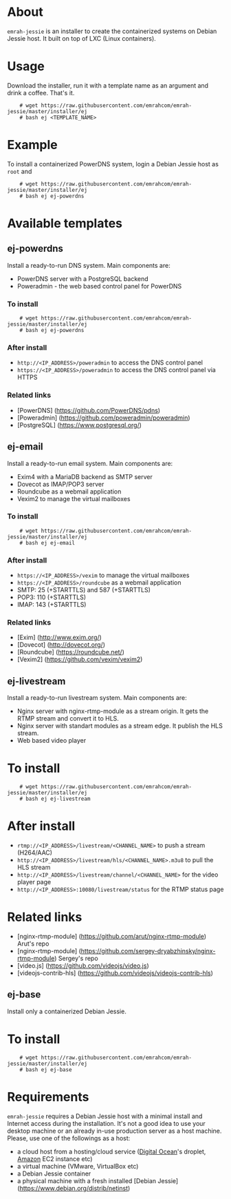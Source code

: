 About
=====
`emrah-jessie` is an installer to create the containerized systems on Debian Jessie host.
It built on top of LXC (Linux containers).

Usage
=====
Download the installer, run it with a template name as an argument and drink a coffee. That's it.
```
	# wget https://raw.githubusercontent.com/emrahcom/emrah-jessie/master/installer/ej
	# bash ej <TEMPLATE_NAME>
```

Example
=======
To install a containerized PowerDNS system, login a Debian Jessie host as `root` and
```
	# wget https://raw.githubusercontent.com/emrahcom/emrah-jessie/master/installer/ej
	# bash ej ej-powerdns
```

Available templates
===================
ej-powerdns
-----------
Install a ready-to-run DNS system. Main components are:
* PowerDNS server with a PostgreSQL backend
* Poweradmin - the web based control panel for PowerDNS

### To install
```
	# wget https://raw.githubusercontent.com/emrahcom/emrah-jessie/master/installer/ej
	# bash ej ej-powerdns
```

### After install
* `http://<IP_ADDRESS>/poweradmin` to access the DNS control panel
* `https://<IP_ADDRESS>/poweradmin` to access the DNS control panel via HTTPS

### Related links
* [PowerDNS] (https://github.com/PowerDNS/pdns)
* [Poweradmin] (https://github.com/poweradmin/poweradmin)
* [PostgreSQL] (https://www.postgresql.org/)

ej-email
--------
Install a ready-to-run email system. Main components are:
* Exim4 with a MariaDB backend as SMTP server
* Dovecot as IMAP/POP3 server
* Roundcube as a webmail application
* Vexim2 to manage the virtual mailboxes

### To install
```
	# wget https://raw.githubusercontent.com/emrahcom/emrah-jessie/master/installer/ej
	# bash ej ej-email
```

### After install
* `https://<IP_ADDRESS>/vexim` to manage the virtual mailboxes
* `https://<IP_ADDRESS>/roundcube` as a webmail application
* SMTP: 25 (+STARTTLS) and 587 (+STARTTLS)
* POP3: 110 (+STARTTLS)
* IMAP: 143 (+STARTTLS)

### Related links
* [Exim] (http://www.exim.org/)
* [Dovecot] (http://dovecot.org/)
* [Roundcube] (https://roundcube.net/)
* [Vexim2] (https://github.com/vexim/vexim2)

ej-livestream
-------------
Install a ready-to-run livestream system. Main components are:
* Nginx server with nginx-rtmp-module as a stream origin. It gets the RTMP stream and convert it to HLS.
* Nginx server with standart modules as a stream edge. It publish the HLS stream.
* Web based video player

# To install
```
	# wget https://raw.githubusercontent.com/emrahcom/emrah-jessie/master/installer/ej
	# bash ej ej-livestream
```

# After install
* `rtmp://<IP_ADDRESS>/livestream/<CHANNEL_NAME>` to push a stream (H264/AAC)
* `http://<IP_ADDRESS>/livestream/hls/<CHANNEL_NAME>.m3u8` to pull the HLS stream
* `http://<IP_ADDRESS>/livestream/channel/<CHANNEL_NAME>` for the video player page
* `http://<IP_ADDRESS>:10080/livestream/status` for the RTMP status page

# Related links
* [nginx-rtmp-module] (https://github.com/arut/nginx-rtmp-module) Arut's repo
* [nginx-rtmp-module] (https://github.com/sergey-dryabzhinsky/nginx-rtmp-module) Sergey's repo
* [video.js] (https://github.com/videojs/video.js)
* [videojs-contrib-hls] (https://github.com/videojs/videojs-contrib-hls)

ej-base
-------
Install only a containerized Debian Jessie.

# To install
```
	# wget https://raw.githubusercontent.com/emrahcom/emrah-jessie/master/installer/ej
	# bash ej ej-base
```

Requirements
============
`emrah-jessie` requires a Debian Jessie host with a minimal install and Internet access during the installation. It's not a good idea to use your desktop machine or an already in-use production server as a host machine. Please, use one of the followings as a host:
* a cloud host from a hosting/cloud service ([Digital Ocean](https://www.digitalocean.com/?refcode=92b0165840d8)'s droplet, [Amazon](https://console.aws.amazon.com) EC2 instance etc)
* a virtual machine (VMware, VirtualBox etc)
* a Debian Jessie container
* a physical machine with a fresh installed [Debian Jessie] (https://www.debian.org/distrib/netinst)
